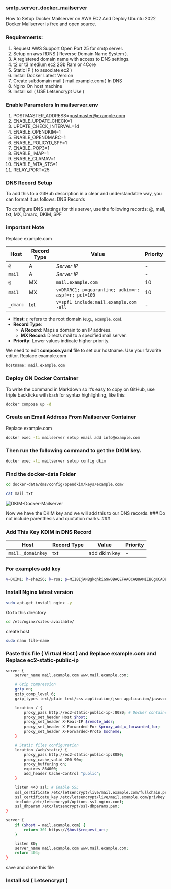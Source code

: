 ### smtp_server_docker_mailserver
How to Setup Docker Mailserver on AWS EC2 And Deploy Ubuntu 2022
Docker Mailserver is free and open source.

### Requirements:
1. Request AWS Support Open Port 25 for smtp server.
2. Setup on aws RDNS ( Reverse Domain Name System ).
3. A registered domain name with access to DNS settings.
4. t2 or t3 medium ec2 2Gb Ram or 4Core
5. Static IP ( to associate ec2 )
6. Install Docker Latest Version
7. Create subdomain mail ( mail.example.com ) In DNS
8. Nginx On host machine
9. Install ssl ( USE Letsencrypt Use )

### Enable Parameters In mailserver.env
1. POSTMASTER_ADDRESS=postmaster@example.com
2. ENABLE_UPDATE_CHECK=1
3. UPDATE_CHECK_INTERVAL=1d
4. ENABLE_OPENDKIM=1
5. ENABLE_OPENDMARC=1
6. ENABLE_POLICYD_SPF=1
7. ENABLE_POP3=1
8. ENABLE_IMAP=1
9. ENABLE_CLAMAV=1
10. ENABLE_MTA_STS=1
11. RELAY_PORT=25

### DNS Record Setup
To add this to a GitHub description in a clear and understandable way, you can format it as follows:
DNS Records

To configure DNS settings for this server, use the following records:
@, mail, txt, MX, Dmarc, DKIM, SPF
### important Note
Replace example.com

|   Host   |   Record Type   |      Value           | Priority |
|----------|-----------------|----------------------|----------|
| `@`      | A               | *Server IP*          | -        |
| `mail`   | A               | *Server IP*          | -        |
| `@`      | MX              | `mail.example.com`   | 10       |
| `mail`   | MX              | `v=DMARC1; p=quarantine; adkim=r; aspf=r; pct=100`  | 10       |
| `_dmarc` | txt             | `v=spf1 include:mail.example.com -all`              | -        |

- **Host**: `@` refers to the root domain (e.g., `example.com`).
- **Record Type**:
  - **A Record**: Maps a domain to an IP address.
  - **MX Record**: Directs mail to a specified mail server.
- **Priority**: Lower values indicate higher priority.


We need to edit **compose.yaml** file to set our hostname. Use your favorite editor.
Replace example.com
```bash
hostname: mail.example.com
```

### Deploy ON Docker Container
To write the command in Markdown so it’s easy to copy on GitHub, use triple backticks with `bash` for syntax highlighting, like this:

```bash
docker compose up -d
```
### Create an Email Address From Mailserver Container
Replace example.com
```bash
docker exec -ti mailserver setup email add info@example.com
```
### Then run the following command to get the DKIM key.
```bash
docker exec -ti mailserver setup config dkim
```
### Find the docker-data Folder
```bash
cd docker-data/dms/config/opendkim/keys/example.com/
```
```bash
cat mail.txt
```
![DKIM-Docker-Mailserver](https://github.com/user-attachments/assets/89afbbab-8730-4bdd-80d5-e59e7fb18679)

Now we have the DKIM key and we will add this to our DNS records. ### Do not include parenthesis and quotation marks. ###

### Add This Key KDIM in DNS Record
|           Host             |   Record Type   |      Value   | Priority |
|----------------------------|-----------------|--------------|----------|
| `mail._domainkey`          | txt             | add dkim key | -        |

### For examples add key
```bash
v=DKIM1; h=sha256; k=rsa; p=MIIBIjANBgkqhkiG9w0BAQEFAAOCAQ8AMIIBCgKCAQEAwf32ZQtSMObL/jRq9RN+A5jrYsbXkIZnEdOY3RW5wFgH+G8rN/Lcu8iCkHpp9nt0xBEG6Aksq76wLDa2hPgFKoRAYZmCIrFInhsVgBgTxk2gAmauW4rZExevM3FZE1TzeMsfQHB78AJMNiXKdQpRCR+ivOvxH9ahx9TucW+Nc+03zYyfDB5I12fh6/hYnN0MF4xaDuu7Ddgrjeh/eukYYQOUEtxPOm21BPVCiHFhdGX3Nk08rRr1ZZN8807hsJZj4+aCStmk4We+ik/R/x8noa0r2rHVAc2iNO5kklmt/34ueMd+ZPmZw3DaGvu9KRuXuBjcnX9B/xXCUfJQqeuM5QIDAQAB
```

### Install Nginx latest version 
```bash
sudo apt-get install nginx -y
```
Go to this directory
```bash
cd /etc/nginx/sites-available/
```
create host
```bash
sudo nano file-name
```

### Paste this file ( Virtual Host ) and Replace example.com and Replace ec2-static-public-ip
```bash
server {
    server_name mail.example.com www.mail.example.com;

    # Gzip compression
    gzip on;
    gzip_comp_level 6;
    gzip_types text/plain text/css application/json application/javascript text/xml application/xml text/javascript image/svg+xml;

    location / {
        proxy_pass http://ec2-static-public-ip-:8080; # Docker container running Roundcube
        proxy_set_header Host $host;
        proxy_set_header X-Real-IP $remote_addr;
        proxy_set_header X-Forwarded-For $proxy_add_x_forwarded_for;
        proxy_set_header X-Forwarded-Proto $scheme;
    }

    # Static files configuration
    location /web/static/ {
        proxy_pass http://ec2-static-public-ip:8080;
        proxy_cache_valid 200 90m;
        proxy_buffering on;
        expires 864000;
        add_header Cache-Control "public";
    }

    listen 443 ssl; # Enable SSL
    ssl_certificate /etc/letsencrypt/live/mail.example.com/fullchain.pem;
    ssl_certificate_key /etc/letsencrypt/live/mail.example.com/privkey.pem;
    include /etc/letsencrypt/options-ssl-nginx.conf;
    ssl_dhparam /etc/letsencrypt/ssl-dhparams.pem;
}

server {
    if ($host = mail.example.com) {
        return 301 https://$host$request_uri;
    }

    listen 80;
    server_name mail.example.com www.mail.example.com;
    return 404;
}
```
save and clone this file 

### Install ssl ( Letsencrypt )


